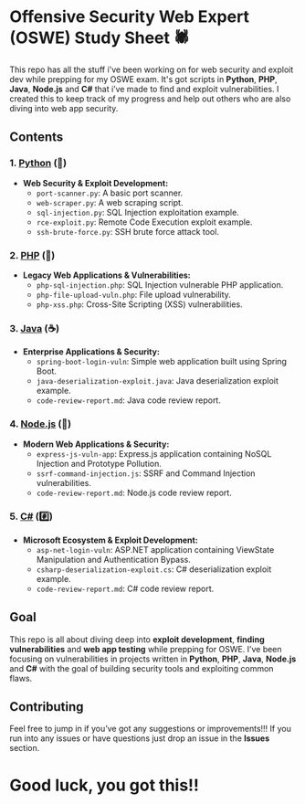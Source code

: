 # Offensive Security Web Expert (OSWE) Study Sheet 🕷️

This repo has all the stuff i've been working on for web security and exploit dev while prepping for my OSWE exam. It's got scripts in **Python**, **PHP**, **Java**, **Node.js** and **C#** that i’ve made to find and exploit vulnerabilities. I created this to keep track of my progress and help out others who are also diving into web app security.

## Contents

### **1. [Python](https://github.com/ahmetartuc/OSWE/blob/main/Python/Python.md) (🐍)**
- **Web Security & Exploit Development:**
  - `port-scanner.py`: A basic port scanner.
  - `web-scraper.py`: A web scraping script.
  - `sql-injection.py`: SQL Injection exploitation example.
  - `rce-exploit.py`: Remote Code Execution exploit example.
  - `ssh-brute-force.py`: SSH brute force attack tool.
  
### **2. [PHP](https://github.com/ahmetartuc/OSWE/PHP) (🐘)**
- **Legacy Web Applications & Vulnerabilities:**
  - `php-sql-injection.php`: SQL Injection vulnerable PHP application.
  - `php-file-upload-vuln.php`: File upload vulnerability.
  - `php-xss.php`: Cross-Site Scripting (XSS) vulnerabilities.
  
### **3. [Java](https://github.com/ahmetartuc/OSWE/Java) (☕)**
- **Enterprise Applications & Security:**
  - `spring-boot-login-vuln`: Simple web application built using Spring Boot.
  - `java-deserialization-exploit.java`: Java deserialization exploit example.
  - `code-review-report.md`: Java code review report.

### **4. [Node.js](https://github.com/ahmetartuc/OSWE/Node.js) (🚀)**
- **Modern Web Applications & Security:**
  - `express-js-vuln-app`: Express.js application containing NoSQL Injection and Prototype Pollution.
  - `ssrf-command-injection.js`: SSRF and Command Injection vulnerabilities.
  - `code-review-report.md`: Node.js code review report.

### **5. [C#](https://github.com/ahmetartuc/OSWE/C#) (#️⃣)**
- **Microsoft Ecosystem & Exploit Development:**
  - `asp-net-login-vuln`: ASP.NET application containing ViewState Manipulation and Authentication Bypass.
  - `csharp-deserialization-exploit.cs`: C# deserialization exploit example.
  - `code-review-report.md`: C# code review report.

## Goal

This repo is all about diving deep into **exploit development**, **finding vulnerabilities** and **web app testing** while prepping for OSWE. I’ve been focusing on vulnerabilities in projects written in **Python**, **PHP**, **Java**, **Node.js** and **C#** with the goal of building security tools and exploiting common flaws.

## Contributing

Feel free to jump in if you’ve got any suggestions or improvements!!! If you run into any issues or have questions just drop an issue in the **Issues** section.

# Good luck, you got this!!

